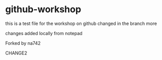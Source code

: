 # github-workshop
this is a test file
for the workshop
on github
changed in the branch
more

changes added locally from notepad

Forked by na742

CHANGE2
